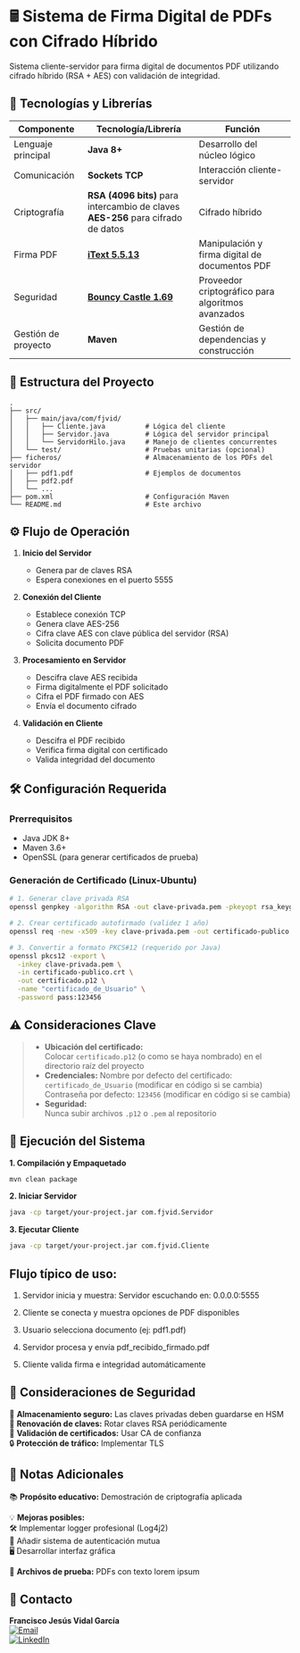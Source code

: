 # 🖩 Sistema de Firma Digital de PDFs con Cifrado Híbrido

Sistema cliente-servidor para firma digital de documentos PDF utilizando cifrado híbrido (RSA + AES) con validación de integridad.

## 🔧 Tecnologías y Librerías

| Componente          | Tecnología/Librería                                                                 | Función                                                                 |
|---------------------|-------------------------------------------------------------------------------------|-------------------------------------------------------------------------|
| Lenguaje principal  | **Java 8+**                                                                         | Desarrollo del núcleo lógico                                           |
| Comunicación        | **Sockets TCP**                                                                     | Interacción cliente-servidor                                           |
| Criptografía        | **RSA (4096 bits)** para intercambio de claves<br>**AES-256** para cifrado de datos | Cifrado híbrido                                                        |
| Firma PDF           | **[iText 5.5.13](https://itextpdf.com/)**                                          | Manipulación y firma digital de documentos PDF                         |
| Seguridad           | **[Bouncy Castle 1.69](https://www.bouncycastle.org/)**                            | Proveedor criptográfico para algoritmos avanzados                      |
| Gestión de proyecto | **Maven**                                                                           | Gestión de dependencias y construcción                                 |

## 📁 Estructura del Proyecto

```text
.
├── src/
│   ├── main/java/com/fjvid/
│   │   ├── Cliente.java          # Lógica del cliente
│   │   ├── Servidor.java         # Lógica del servidor principal
│   │   └── ServidorHilo.java     # Manejo de clientes concurrentes
│   └── test/                     # Pruebas unitarias (opcional)
├── ficheros/                     # Almacenamiento de los PDFs del servidor
│   ├── pdf1.pdf                  # Ejemplos de documentos
│   ├── pdf2.pdf                  
│   └── ...
├── pom.xml                       # Configuración Maven
└── README.md                     # Este archivo
```

## ⚙️ Flujo de Operación

1. **Inicio del Servidor**  
   - Genera par de claves RSA
   - Espera conexiones en el puerto 5555

2. **Conexión del Cliente**  
   - Establece conexión TCP
   - Genera clave AES-256
   - Cifra clave AES con clave pública del servidor (RSA)
   - Solicita documento PDF

3. **Procesamiento en Servidor**  
   - Descifra clave AES recibida
   - Firma digitalmente el PDF solicitado
   - Cifra el PDF firmado con AES
   - Envía el documento cifrado

4. **Validación en Cliente**  
   - Descifra el PDF recibido
   - Verifica firma digital con certificado
   - Valida integridad del documento

## 🛠️ Configuración Requerida

### Prerrequisitos
- Java JDK 8+
- Maven 3.6+
- OpenSSL (para generar certificados de prueba)

### Generación de Certificado (Linux-Ubuntu)
```bash
# 1. Generar clave privada RSA
openssl genpkey -algorithm RSA -out clave-privada.pem -pkeyopt rsa_keygen_bits:4096

# 2. Crear certificado autofirmado (validez 1 año)
openssl req -new -x509 -key clave-privada.pem -out certificado-publico.crt -days 365

# 3. Convertir a formato PKCS#12 (requerido por Java)
openssl pkcs12 -export \
  -inkey clave-privada.pem \
  -in certificado-publico.crt \
  -out certificado.p12 \
  -name "certificado_de_Usuario" \
  -password pass:123456
```

## **⚠️ Consideraciones Clave**  
> - **Ubicación del certificado:**  
>   Colocar `certificado.p12` (o como se haya nombrado) en el directorio raíz del proyecto  
> - **Credenciales:**
>   Nombre por defecto del certificado: `certificado_de_Usuario` (modificar en código si se cambia)  
>   Contraseña por defecto: `123456` (modificar en código si se cambia)  
> - **Seguridad:**  
>   Nunca subir archivos `.p12` o `.pem` al repositorio

## 🚀 Ejecución del Sistema
**1. Compilación y Empaquetado**
```bash
mvn clean package
```
**2. Iniciar Servidor**
```bash
java -cp target/your-project.jar com.fjvid.Servidor
```
**3. Ejecutar Cliente**
```bash
java -cp target/your-project.jar com.fjvid.Cliente
```
## Flujo típico de uso:

1. Servidor inicia y muestra: Servidor escuchando en: 0.0.0.0:5555

2. Cliente se conecta y muestra opciones de PDF disponibles

3. Usuario selecciona documento (ej: pdf1.pdf)

4. Servidor procesa y envía pdf_recibido_firmado.pdf

5. Cliente valida firma e integridad automáticamente

## 🔐 Consideraciones de Seguridad

🔐 **Almacenamiento seguro:** Las claves privadas deben guardarse en HSM  
🔄 **Renovación de claves:** Rotar claves RSA periódicamente  
📜 **Validación de certificados:** Usar CA de confianza  
🔒 **Protección de tráfico:** Implementar TLS

## 📌 Notas Adicionales

📚 **Propósito educativo:** Demostración de criptografía aplicada  

💡 **Mejoras posibles:**  
  🛠️ Implementar logger profesional (Log4j2)  
  🔑 Añadir sistema de autenticación mutua  
  🖥️ Desarrollar interfaz gráfica  

📄 **Archivos de prueba:** PDFs con texto lorem ipsum

## 👤 Contacto

**Francisco Jesús Vidal García**  
[![Email](https://img.shields.io/badge/📧_Email-fjvidalgarcia%40gmail.com-%23007EC6?style=flat&logo=gmail&logoColor=white)](mailto:fjvidalgarcia@gmail.com)  
[![LinkedIn](https://img.shields.io/badge/🔗_LinkedIn-Francisco_Vidal-%230A66C2?style=flat&logo=linkedin&logoColor=white)](https://www.linkedin.com/in/francisco-jes%C3%BAs-vidal-garc%C3%ADa-174189336/)
